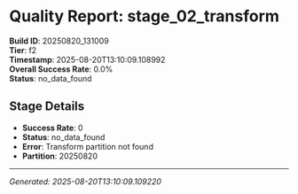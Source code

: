 # Quality Report: stage_02_transform

**Build ID**: 20250820_131009  
**Tier**: f2  
**Timestamp**: 2025-08-20T13:10:09.108992  
**Overall Success Rate**: 0.0%  
**Status**: no_data_found

## Stage Details

- **Success Rate**: 0
- **Status**: no_data_found
- **Error**: Transform partition not found
- **Partition**: 20250820

---
*Generated: 2025-08-20T13:10:09.109220*
